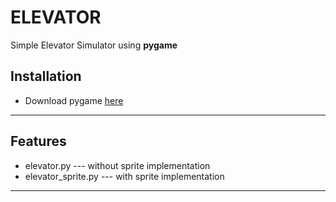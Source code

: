 # ELEVATOR

Simple Elevator Simulator using **pygame**

## Installation

*  Download pygame [here](http://www.pygame.org/download.shtml)
- - - - - - - - - - - - -

## Features

* elevator.py         --- without sprite implementation
* elevator_sprite.py  --- with sprite implementation
- - - - - - - - - - - - - 
